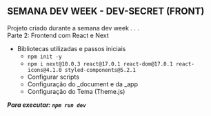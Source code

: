 ## SEMANA DEV WEEK - DEV-SECRET (FRONT)

Projeto criado durante a semana dev week . . .    
Parte 2: Frontend com React e Next

- Bibliotecas utilizadas e passos iniciais
  - `npm init -y`
  - `npm i next@10.0.3 react@17.0.1 react-dom@17.0.1 react-icons@4.1.0 styled-components@5.2.1`
  - Configurar scripts
  - Configuração do _document e da _app
  - Configuração do Tema (Theme.js)

**_Para executar: `npm run dev`_**

